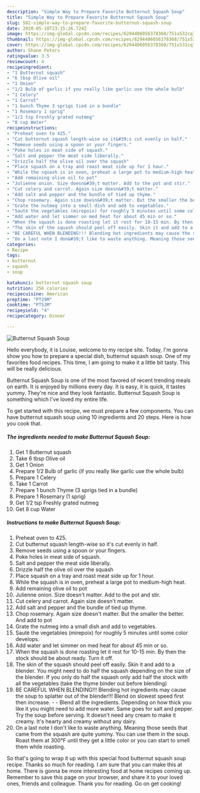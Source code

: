 ```yaml
---
description: "Simple Way to Prepare Favorite Butternut Squash Soup"
title: "Simple Way to Prepare Favorite Butternut Squash Soup"
slug: 582-simple-way-to-prepare-favorite-butternut-squash-soup
date: 2020-05-10T23:15:26.724Z
image: https://img-global.cpcdn.com/recipes/6294406056378368/751x532cq70/butternut-squash-soup-recipe-main-photo.jpg
thumbnail: https://img-global.cpcdn.com/recipes/6294406056378368/751x532cq70/butternut-squash-soup-recipe-main-photo.jpg
cover: https://img-global.cpcdn.com/recipes/6294406056378368/751x532cq70/butternut-squash-soup-recipe-main-photo.jpg
author: Shane Peters
ratingvalue: 3.5
reviewcount: 4
recipeingredient:
- "1 Butternut squash"
- "6 tbsp Olive oil"
- "1 Onion"
- "1/2 Bulb of garlic if you really like garlic use the whole bulb"
- "1 Celery"
- "1 Carrot"
- "1 bunch Thyme 3 sprigs tied in a bundle"
- "1 Rosemary 1 sprig"
- "1/2 tsp Freshly grated nutmeg"
- "8 cup Water"
recipeinstructions:
- "Preheat oven to 425."
- "Cut butternut squash length-wise so it&#39;s cut evenly in half."
- "Remove seeds using a spoon or your fingers."
- "Poke holes in meat side of squash."
- "Salt and pepper the meat side liberally."
- "Drizzle half the olive oil over the squash"
- "Place squash on a tray and roast meat side up for 1 hour."
- "While the squash is in oven, preheat a large pot to medium-high heat."
- "Add remaining olive oil to pot"
- "Julienne onion. Size doesn&#39;t matter. Add to the pot and stir."
- "Cut celery and carrot. Again size doesn&#39;t matter."
- "Add salt and pepper and the bundle of tied up thyme."
- "Chop rosemary. Again size doesn&#39;t matter. But the smaller the better. And add to pot"
- "Grate the nutmeg into a small dish and add to vegetables."
- "Sauté the vegetables (mirepoix) for roughly 5 minutes until some color develops."
- "Add water and let simmer on med heat for about 45 min or so."
- "When the squash is done roasting let it rest for 10-15 min. By then the stock should be about ready. Turn it off."
- "The skin of the squash should peel off easily. Skin it and add to a blender. You might need to do half the squash depending on the size of the blender. If you only do half the squash only add half the stock with all the vegetables (take the thyme binder out before blending)"
- "BE CAREFUL WHEN BLENDING!!! Blending hot ingredients may cause the soup to splatter out of the blender!!! Blend on slowest speed first then increase.   Blend all the ingredients. Depending on how thick you like it you might need to add more water. Same goes for salt and pepper. Try the soup before serving. It doesn&#39;t need any cream to make it creamy. It&#39;s hearty and creamy without any dairy."
- "On a last note I don&#39;t like to waste anything. Meaning those seeds that came from the squash are quite yummy. You can use them in the soup. Roast them at 300°F until they get a little color or you can start to smell them while roasting."
categories:
- Recipe
tags:
- butternut
- squash
- soup

katakunci: butternut squash soup 
nutrition: 256 calories
recipecuisine: American
preptime: "PT29M"
cooktime: "PT53M"
recipeyield: "4"
recipecategory: Dinner

---
```



![Butternut Squash Soup](https://img-global.cpcdn.com/recipes/6294406056378368/751x532cq70/butternut-squash-soup-recipe-main-photo.jpg)

Hello everybody, it is Louise, welcome to my recipe site. Today, I'm gonna show you how to prepare a special dish, butternut squash soup. One of my favorites food recipes. This time, I am going to make it a little bit tasty. This will be really delicious.



Butternut Squash Soup is one of the most favored of recent trending meals on earth. It is enjoyed by millions every day. It is easy, it is quick, it tastes yummy. They're nice and they look fantastic. Butternut Squash Soup is something which I've loved my entire life.


To get started with this recipe, we must prepare a few components. You can have butternut squash soup using 10 ingredients and 20 steps. Here is how you cook that.

<!--inarticleads1-->

##### The ingredients needed to make Butternut Squash Soup:

1. Get 1 Butternut squash
1. Take 6 tbsp Olive oil
1. Get 1 Onion
1. Prepare 1/2 Bulb of garlic (if you really like garlic use the whole bulb)
1. Prepare 1 Celery
1. Take 1 Carrot
1. Prepare 1 bunch Thyme (3 sprigs tied in a bundle)
1. Prepare 1 Rosemary (1 sprig)
1. Get 1/2 tsp Freshly grated nutmeg
1. Get 8 cup Water




<!--inarticleads2-->

##### Instructions to make Butternut Squash Soup:

1. Preheat oven to 425.
1. Cut butternut squash length-wise so it&#39;s cut evenly in half.
1. Remove seeds using a spoon or your fingers.
1. Poke holes in meat side of squash.
1. Salt and pepper the meat side liberally.
1. Drizzle half the olive oil over the squash
1. Place squash on a tray and roast meat side up for 1 hour.
1. While the squash is in oven, preheat a large pot to medium-high heat.
1. Add remaining olive oil to pot
1. Julienne onion. Size doesn&#39;t matter. Add to the pot and stir.
1. Cut celery and carrot. Again size doesn&#39;t matter.
1. Add salt and pepper and the bundle of tied up thyme.
1. Chop rosemary. Again size doesn&#39;t matter. But the smaller the better. And add to pot
1. Grate the nutmeg into a small dish and add to vegetables.
1. Sauté the vegetables (mirepoix) for roughly 5 minutes until some color develops.
1. Add water and let simmer on med heat for about 45 min or so.
1. When the squash is done roasting let it rest for 10-15 min. By then the stock should be about ready. Turn it off.
1. The skin of the squash should peel off easily. Skin it and add to a blender. You might need to do half the squash depending on the size of the blender. If you only do half the squash only add half the stock with all the vegetables (take the thyme binder out before blending)
1. BE CAREFUL WHEN BLENDING!!! Blending hot ingredients may cause the soup to splatter out of the blender!!! Blend on slowest speed first then increase.  -  - Blend all the ingredients. Depending on how thick you like it you might need to add more water. Same goes for salt and pepper. Try the soup before serving. It doesn&#39;t need any cream to make it creamy. It&#39;s hearty and creamy without any dairy.
1. On a last note I don&#39;t like to waste anything. Meaning those seeds that came from the squash are quite yummy. You can use them in the soup. Roast them at 300°F until they get a little color or you can start to smell them while roasting.




So that's going to wrap it up with this special food butternut squash soup recipe. Thanks so much for reading. I am sure that you can make this at home. There is gonna be more interesting food at home recipes coming up. Remember to save this page on your browser, and share it to your loved ones, friends and colleague. Thank you for reading. Go on get cooking!
